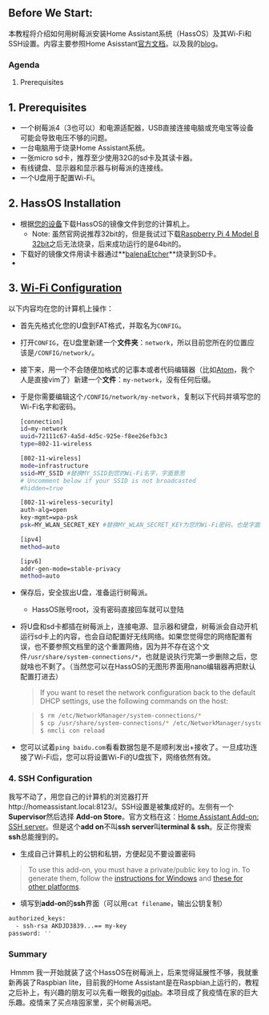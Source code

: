 ## Before We Start:

本教程将介绍如何用树莓派安装Home Assistant系统（HassOS）及其Wi-Fi和SSH设置。内容主要参照Home Asisstant[官方文档](https://www.home-assistant.io/getting-started/)。以及我的[blog](https://www.lynnislu.com/posts/home_assistant_1/)。

### Agenda

1. Prerequisites 

## 1. Prerequisites 

- 一个树莓派4（3也可以）和电源适配器，USB直接连接电脑或充电宝等设备可能会导致电压不够的问题。
- 一台电脑用于烧录Home Assistant系统。
- 一张micro sd卡，推荐至少使用32G的sd卡及其读卡器。
- 有线键盘、显示器和显示器与树莓派的连接线。
- 一个U盘用于配置Wi-Fi。

## 2. HassOS Installation

- 根据[您的设备](https://www.home-assistant.io/hassio/installation/)下载HassOS的镜像文件到您的计算机上。
  - Note: 虽然官网说推荐32bit的，但是我试过下载[Raspberry Pi 4 Model B 32bit](https://github.com/home-assistant/operating-system/releases/download/3.12/hassos_rpi4-3.12.img.gz)之后无法烧录，后来成功运行的是64bit的。
- 下载好的镜像文件用读卡器通过**[balenaEtcher](https://link.zhihu.com/?target=https%3A//www.balena.io/etcher/)**烧录到SD卡。
- 

## 3. [Wi-Fi Configuration](https://github.com/home-assistant/operating-system/blob/dev/Documentation/network.md)

以下内容均在您的计算机上操作：

- 首先先格式化您的U盘到FAT格式，并取名为`CONFIG`。

- 打开`CONFIG`，在U盘里新建一个**文件夹**：`network`，所以目前您所在的位置应该是`/CONFIG/network/`。

- 接下来，用一个不会随便加格式的记事本或者代码编辑器（比如[Atom](https://atom.io/)，我个人是直接vim了）新建一个**文件**：`my-network`，没有任何后缀。

- 于是你需要编辑这个`/CONFIG/network/my-network`，复制以下代码并填写您的Wi-Fi名字和密码。

  ```bash
  [connection]
  id=my-network
  uuid=72111c67-4a5d-4d5c-925e-f8ee26efb3c3
  type=802-11-wireless
  
  [802-11-wireless]
  mode=infrastructure
  ssid=MY_SSID #替换MY_SSID到您的Wi-Fi名字，字面意思
  # Uncomment below if your SSID is not broadcasted
  #hidden=true
  
  [802-11-wireless-security]
  auth-alg=open
  key-mgmt=wpa-psk
  psk=MY_WLAN_SECRET_KEY #替换MY_WLAN_SECRET_KEY为您的Wi-Fi密码，也是字面意思
  
  [ipv4]
  method=auto
  
  [ipv6]
  addr-gen-mode=stable-privacy
  method=auto
  ```

- 保存后，安全拔出U盘，准备运行树莓派。

  - HassOS账号root，没有密码直接回车就可以登陆

- 将U盘和sd卡都插在树莓派上，连接电源、显示器和键盘，树莓派会自动开机运行sd卡上的内容，也会自动配置好无线网络。如果您觉得您的网络配置有误，也不要参照文档里的这个重置网络，因为并不存在这个文件`/usr/share/system-connections/*`，也就是说执行完第一步删除之后，您就啥也不剩了。（当然您可以在HassOS的无图形界面用nano编辑器再把默认配置打进去）

  > If you want to reset the network configuration back to the default DHCP settings, use the following commands on the host:

  > ```bash
  > $ rm /etc/NetworkManager/system-connections/*
  > $ cp /usr/share/system-connections/* /etc/NetworkManager/system-connections/
  > $ nmcli con reload
  > ```

- 您可以试着`ping baidu.com`看看数据包是不是顺利发出+接收了。一旦成功连接了Wi-Fi后，您可以将设置Wi-Fi的U盘拔下，网络依然有效。

### 4. SSH Configuration

​	我写不动了，用您自己的计算机的浏览器打开http://homeassistant.local:8123/。SSH设置是被集成好的。左侧有一个**Supervisor**然后选择 **Add-on Store**。官方文档在这：[Home Assistant Add-on: SSH server](https://github.com/home-assistant/hassio-addons/blob/master/ssh/README.md)。但是这个**add on**不叫**ssh server**叫**terminal & ssh**。反正你搜索**ssh**总能搜到的。

- 生成自己计算机上的公钥和私钥，方便起见不要设置密码

> To use this add-on, you must have a private/public key to log in. To generate them, follow the [instructions for Windows](https://www.digitalocean.com/community/tutorials/how-to-create-ssh-keys-with-putty-to-connect-to-a-vps) and [these for other platforms](https://help.github.com/articles/generating-a-new-ssh-key-and-adding-it-to-the-ssh-agent/). 

- 填写到**add-on**的**ssh**界面（可以用`cat filename`，输出公钥复制）

```bash
authorized_keys:
  - ssh-rsa AKDJD3839...== my-key
password: ''
```

### Summary 

​	Hmmm 我一开始就装了这个HassOS在树莓派上，后来觉得延展性不够，我就重新再装了Raspbian lite，目前我的Home Assistant是在Raspbian上运行的，教程之后补上，有兴趣的朋友可以先看一眼我的[gitlab](https://gitlab.com/lynnislu/home-assistant/-/tree/master)。本项目成了我疫情在家的巨大乐趣。疫情来了买点啥囤家里，买个树莓派吧。
